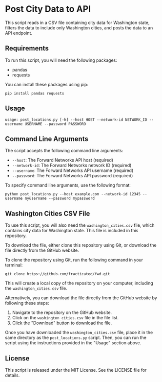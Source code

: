 # Post City Data to API

This script reads in a CSV file containing city data for Washington state, filters the data to include only Washington cities, and posts the data to an API endpoint.

## Requirements

To run this script, you will need the following packages:

- pandas
- requests

You can install these packages using pip:

`pip install pandas requests`

## Usage

`usage: post_locations.py [-h] --host HOST --network-id NETWORK_ID --username USERNAME --password PASSWORD`

## Command Line Arguments

The script accepts the following command line arguments:

- `--host`: The Forward Networks API host (required)
- `--network-id`: The Forward Networks network ID (required)
- `--username`: The Forward Networks API username (required)
- `--password`: The Forward Networks API password (required)

To specify command line arguments, use the following format:

`python post_locations.py --host example.com --network-id 12345 --username myusername --password mypassword`

## Washington Cities CSV File

To use this script, you will also need the `washington_cities.csv` file, which contains city data for Washington state. This file is included in this repository.

To download the file, either clone this repository using Git, or download the file directly from the GitHub website.

To clone the repository using Git, run the following command in your terminal:

`git clone https://github.com/fracticated/fwd.git`

This will create a local copy of the repository on your computer, including the `washington_cities.csv` file.

Alternatively, you can download the file directly from the GitHub website by following these steps:

1. Navigate to the repository on the GitHub website.
2. Click on the `washington_cities.csv` file in the file list.
3. Click the "Download" button to download the file.

Once you have downloaded the `washington_cities.csv` file, place it in the same directory as the `post_locations.py` script. Then, you can run the script using the instructions provided in the "Usage" section above.

## License

This script is released under the MIT License. See the LICENSE file for details.



